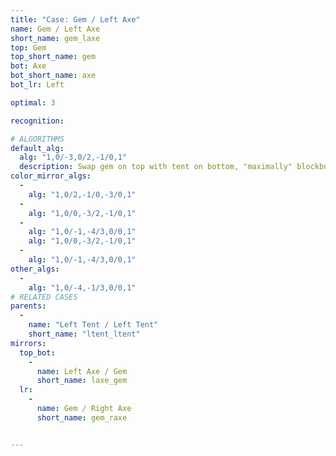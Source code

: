 ```yaml
---
title: "Case: Gem / Left Axe"
name: Gem / Left Axe
short_name: gem_laxe
top: Gem
top_short_name: gem
bot: Axe
bot_short_name: axe
bot_lr: Left

optimal: 3

recognition:

# ALGORITHMS
default_alg:
  alg: "1,0/-3,0/2,-1/0,1"
  description: Swap gem on top with tent on bottom, "maximally" blockbuild to get tent/tent.
color_mirror_algs:
  -
    alg: "1,0/2,-1/0,-3/0,1"
  -
    alg: "1,0/0,-3/2,-1/0,1"
  -
    alg: "1,0/-1,-4/3,0/0,1"
    alg: "1,0/0,-3/2,-1/0,1"
  -
    alg: "1,0/-1,-4/3,0/0,1"
other_algs:
  -
    alg: "1,0/-4,-1/3,0/0,1"
# RELATED CASES
parents:
  -
    name: "Left Tent / Left Tent"
    short_name: "ltent_ltent"
mirrors:
  top_bot:
    -
      name: Left Axe / Gem
      short_name: laxe_gem
  lr:
    -
      name: Gem / Right Axe
      short_name: gem_raxe


---
```


